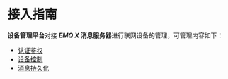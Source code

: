 # 接入指南

**设备管理平台**对接 ***EMQ X* 消息服务器**进行联网设备的管理，可管理内容如下：

* [认证鉴权](device_auth.md)
* [设备控制](device_control.md)
* [消息持久化](device_storage.md)
